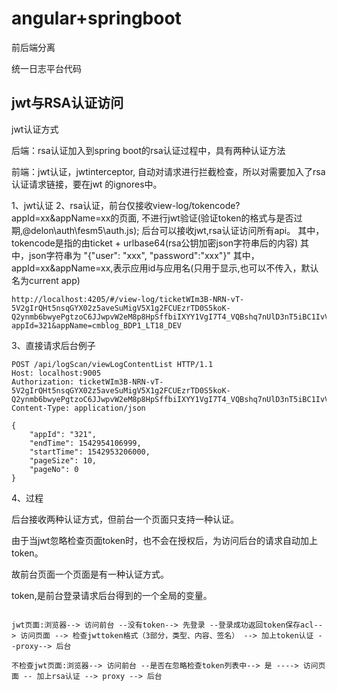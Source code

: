 # angular+springboot

前后端分离

统一日志平台代码

## jwt与RSA认证访问 

jwt认证方式

后端：rsa认证加入到spring boot的rsa认证过程中，具有两种认证方法

前端：jwt认证，jwtinterceptor, 自动对请求进行拦截检查，所以对需要加入了rsa认证请求链接，要在jwt 的ignores中。

1、jwt认证
2、rsa认证，前台仅接收view-log/tokencode?appId=xx&appName=xx的页面, 不进行jwt验证(验证token的格式与是否过期,@delon\auth\fesm5\auth.js); 
后台可以接收jwt,rsa认证访问所有api。
其中，tokencode是指的由ticket + urlbase64(rsa公钥加密json字符串后的内容)
其中，json字符串为 "{\"user\": \"xxx\", \"password\":\"xxx\"}"
其中，appId=xx&appName=xx,表示应用id与应用名(只用于显示,也可以不传入，默认名为current app)

```
http://localhost:4205/#/view-log/ticketWIm3B-NRN-vT-5V2gIrQHt5nsqGYX02z5aveSuMigV5X1g2FCUEzrTD0S5koK-Q2ynmb6bwyePgtzoC6JJwpvW2eM8p8HpSffbiIXYY1VgI7T4_VQBshq7nUlD3nT5iBC1IvVeKXp0teNqdeh8JQIUQC_CxaIO7QgSdCFV4Zi9I?appId=321&appName=cmblog_BDP1_LT18_DEV
```

3、直接请求后台例子

```
POST /api/logScan/viewLogContentList HTTP/1.1
Host: localhost:9005
Authorization: ticketWIm3B-NRN-vT-5V2gIrQHt5nsqGYX02z5aveSuMigV5X1g2FCUEzrTD0S5koK-Q2ynmb6bwyePgtzoC6JJwpvW2eM8p8HpSffbiIXYY1VgI7T4_VQBshq7nUlD3nT5iBC1IvVeKXp0teNqdeh8JQIUQC_CxaIO7QgSdCFV4Zi9I
Content-Type: application/json

{
	"appId": "321",
	"endTime": 1542954106999,
	"startTime": 1542953206000,
	"pageSize": 10,
	"pageNo": 0
}
```

4、过程

[思维导图-认证相关]: http://naotu.baidu.com/file/4446a9a4d613dd618cd50ed75e130e5a?token=9f7fd6dab03363da

后台接收两种认证方式，但前台一个页面只支持一种认证。

由于当jwt忽略检查页面token时，也不会在授权后，为访问后台的请求自动加上token。

故前台页面一个页面是有一种认证方式。

token,是前台登录请求后台得到的一个全局的变量。

```

jwt页面:浏览器--> 访问前台 --没有token--> 先登录 --登录成功返回token保存acl--> 访问页面 --> 检查jwttoken格式（3部分，类型、内容、签名） --> 加上token认证 --proxy--> 后台

不检查jwt页面:浏览器--> 访问前台 --是否在忽略检查token列表中--> 是 ----> 访问页面 -- 加上rsa认证 --> proxy --> 后台
```